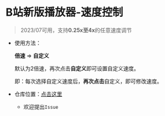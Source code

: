 # B站新版播放器-速度控制

> 2023/07可用，支持**0.25x至4x**的任意速度调节

* 使用方法：

  **倍速** => **自定义**

  默认为2倍速，再次点击**自定义**即可设置自定义速度。

  即：每次选择自定义速度后，**再次点击**自定义，即可修改速度。

* 仓库位置：[点击这里](https://github.com/NicerWang/Bili_Video_Speed_Controller)

  * 欢迎提出`Issue`

